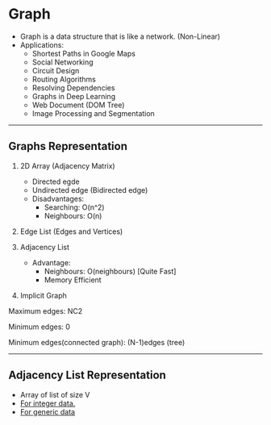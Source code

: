 # Graph

 * Graph is a data structure that is like a network. (Non-Linear)
 * Applications:
    * Shortest Paths in Google Maps
    * Social Networking
    * Circuit Design
    * Routing Algorithms
    * Resolving Dependencies
    * Graphs in Deep Learning
    * Web Document (DOM Tree)
    * Image Processing and Segmentation
    
<hr/>

## Graphs Representation
  1. 2D Array (Adjacency Matrix)
     * Directed egde
     * Undirected edge (Bidirected edge)
     * Disadvantages:
        * Searching: O(n^2)
        * Neighbours: O(n)

     
  2. Edge List (Edges and Vertices)
  3. Adjacency List
     * Advantage:
        * Neighbours: O(neighbours) [Quite Fast]
        * Memory Efficient
        
  4. Implicit Graph



Maximum edges: NC2

Minimum edges: 0

Minimum edges(connected graph): (N-1)edges (tree)

<hr/>

## Adjacency List Representation
 * Array of list of size V
 * <a href="https://github.com/sanya2508/Graph/blob/master/adjacency%20list%20implementation%20for%20integer%20data.cpp">For integer data.
 * <a href="https://github.com/sanya2508/Graph/blob/master/adjacency%20list%20implementation%20for%20generic%20data.cpp">For generic data</a>

  
  
